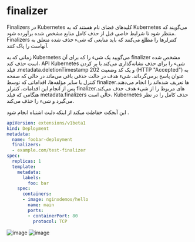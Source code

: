 # finalizer
Finalizers 
در Kubernetes کلیدهای فضای نام هستند که به Kubernetes می‌گویند که منتظر شود تا شرایط خاصی قبل از حذف کامل منابع مشخص شده برآورده شود. Finalizers کنترلرها را مطلع می‌کنند که باید منابعی که شیء حذف شده متعلق به آنهاست را پاک کنند.

زمانی که به Kubernetes می‌گویید یک شیء را که برای آن finalizer مشخص شده است حذف کند، API Kubernetes شیء را برای حذف نشانه‌گذاری می‌کند با پر کردن فیلد .metadata.deletionTimestamp و یک کد وضعیت 202 (HTTP "Accepted") به عنوان پاسخ برمی‌گرداند. شیء هدف در حالت حذفی باقی می‌ماند در حالی که صفحه کنترل یا سایر مؤلفه‌ها، اقداماتی که توسط finalizerها تعریف شده‌اند را انجام می‌دهند. پس از انجام این اقدامات، کنترلر finalizerهای مربوط را از شیء هدف حذف می‌کند. هنگامی که فیلد metadata.finalizers خالی است، Kubernetes حذف کامل را در نظر می‌گیرد و شیء را حذف می‌کند.

این آبجکت حفاظت میکند از اینکه دلیت اشتباه انجام شود .
```yaml
apiVersion: extensions/v1beta1
kind: Deployment
metadata:
  name: foobar-deployment
  finalizers:
  - example.com/test-finalizer
spec:
  replicas: 1
  template:
    metadata:
      labels:
        foo: bar
    spec:
      containers:
      - image: nginxdemos/hello
        name: main
        ports:
        - containerPort: 80
          protocol: TCP
```
![image](https://github.com/milad6745/Kubernetes/assets/113288076/6fdd6b2e-d5ed-461a-b919-9348a6d574b6)
![image](https://github.com/milad6745/Kubernetes/assets/113288076/ff958e67-a3a0-4eb9-8bcb-8fee87f1fb0c)

